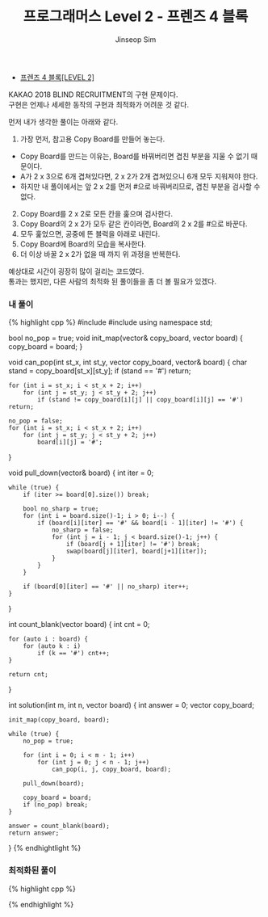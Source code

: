 ﻿---
layout: post
title: "프로그래머스 Level 2 - 프렌즈 4 블록"
categories: Programmers
tags: [cpp]
author:
  - Jinseop Sim
---
- [프렌즈 4 블록[LEVEL 2]](https://school.programmers.co.kr/learn/courses/30/lessons/17679)

KAKAO 2018 BLIND RECRUITMENT의 구현 문제이다.  
구현은 언제나 세세한 동작의 구현과 최적화가 어려운 것 같다.  

먼저 내가 생각한 풀이는 아래와 같다.  
1. 가장 먼저, 참고용 Copy Board를 만들어 놓는다.
  - Copy Board를 만드는 이유는, Board를 바꿔버리면 겹친 부분을 지울 수 없기 때문이다.
  - A가 2 x 3으로 6개 겹쳐있다면, 2 x 2가 2개 겹쳐있으니 6개 모두 지워져야 한다.
  - 하지만 내 풀이에서는 앞 2 x 2를 먼저 #으로 바꿔버리므로, 겹친 부분을 검사할 수 없다.
2. Copy Board를 2 x 2로 모든 칸을 훑으며 검사한다.
3. Copy Board의 2 x 2가 모두 같은 칸이라면, Board의 2 x 2를 #으로 바꾼다.
4. 모두 훑었으면, 공중에 뜬 블럭을 아래로 내린다.
5. Copy Board에 Board의 모습을 복사한다.
6. 더 이상 바꿀 2 x 2가 없을 때 까지 위 과정을 반복한다.

예상대로 시간이 굉장히 많이 걸리는 코드였다.  
통과는 했지만, 다른 사람의 최적화 된 풀이들을 좀 더 볼 필요가 있겠다.  

### 내 풀이
{% highlight cpp %}
#include <string>
#include <vector>
using namespace std;

bool no_pop = true;
void init_map(vector<string>& copy_board, vector<string> board) {
    copy_board = board;
}

void can_pop(int st_x, int st_y, vector<string> copy_board, vector<string>& board) {
    char stand = copy_board[st_x][st_y];
    if (stand == '#') return;

    for (int i = st_x; i < st_x + 2; i++)
        for (int j = st_y; j < st_y + 2; j++)
            if (stand != copy_board[i][j] || copy_board[i][j] == '#') return;

    no_pop = false;
    for (int i = st_x; i < st_x + 2; i++)
        for (int j = st_y; j < st_y + 2; j++)
            board[i][j] = '#';
}

void pull_down(vector<string>& board) {
    int iter = 0;

    while (true) {
        if (iter >= board[0].size()) break;

        bool no_sharp = true;
        for (int i = board.size()-1; i > 0; i--) {
            if (board[i][iter] == '#' && board[i - 1][iter] != '#') {
                no_sharp = false;
                for (int j = i - 1; j < board.size()-1; j++) {
                    if (board[j + 1][iter] != '#') break;
                    swap(board[j][iter], board[j+1][iter]);
                }
            }
        }

        if (board[0][iter] == '#' || no_sharp) iter++;
    }
}

int count_blank(vector<string> board) {
    int cnt = 0;

    for (auto i : board) {
        for (auto k : i) 
            if (k == '#') cnt++;
    }

    return cnt;
}

int solution(int m, int n, vector<string> board) {
    int answer = 0;
    vector<string> copy_board;

    init_map(copy_board, board);

    while (true) {
        no_pop = true;

        for (int i = 0; i < m - 1; i++)
            for (int j = 0; j < n - 1; j++)
                can_pop(i, j, copy_board, board);

        pull_down(board);

        copy_board = board;
        if (no_pop) break;
    }

    answer = count_blank(board);
    return answer;
}
{% endhightlight %}

### 최적화된 풀이
{% highlight cpp %}

{% endhighlight %}